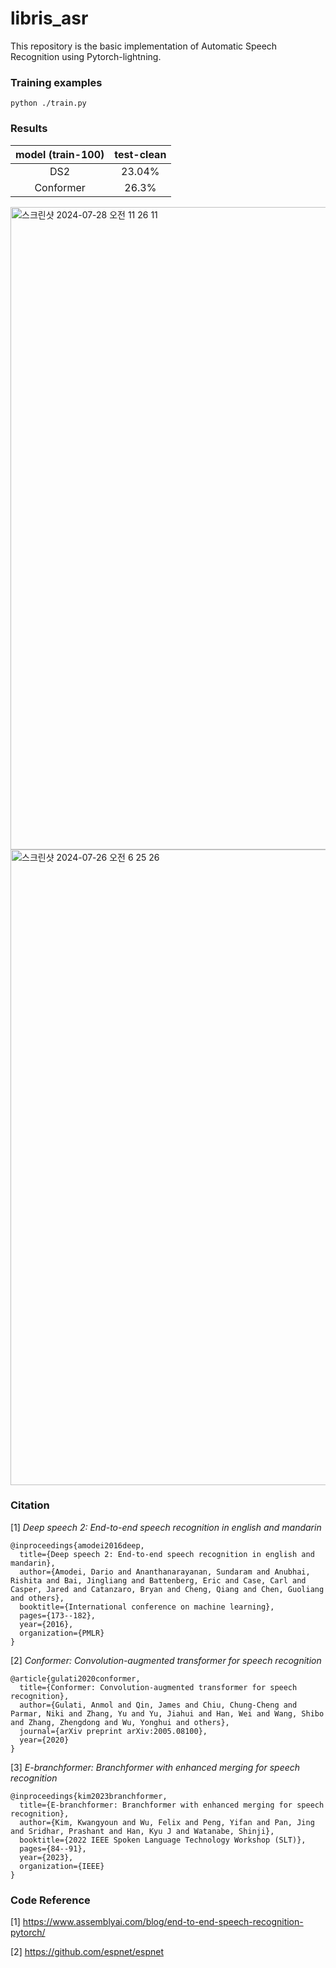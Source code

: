 # libris_asr

This repository is the basic implementation of Automatic Speech Recognition using Pytorch-lightning.

### Training examples

```
python ./train.py
```

### Results
model (train-100)|test-clean
:---:|:---:
DS2|23.04%
Conformer|26.3%

<img width="1028" alt="스크린샷 2024-07-28 오전 11 26 11" src="https://github.com/user-attachments/assets/a5925cef-3d77-4c45-b05b-1fac761517ff">
<img width="1017" alt="스크린샷 2024-07-26 오전 6 25 26" src="https://github.com/user-attachments/assets/8d3364f0-95dd-44d6-8709-9a5e0855c386">


### Citation

[1] _Deep speech 2: End-to-end speech recognition in english and mandarin_
```
@inproceedings{amodei2016deep,
  title={Deep speech 2: End-to-end speech recognition in english and mandarin},
  author={Amodei, Dario and Ananthanarayanan, Sundaram and Anubhai, Rishita and Bai, Jingliang and Battenberg, Eric and Case, Carl and Casper, Jared and Catanzaro, Bryan and Cheng, Qiang and Chen, Guoliang and others},
  booktitle={International conference on machine learning},
  pages={173--182},
  year={2016},
  organization={PMLR}
}
```

[2] _Conformer: Convolution-augmented transformer for speech recognition_
```
@article{gulati2020conformer,
  title={Conformer: Convolution-augmented transformer for speech recognition},
  author={Gulati, Anmol and Qin, James and Chiu, Chung-Cheng and Parmar, Niki and Zhang, Yu and Yu, Jiahui and Han, Wei and Wang, Shibo and Zhang, Zhengdong and Wu, Yonghui and others},
  journal={arXiv preprint arXiv:2005.08100},
  year={2020}
}
```

[3] _E-branchformer: Branchformer with enhanced merging for speech recognition_
```
@inproceedings{kim2023branchformer,
  title={E-branchformer: Branchformer with enhanced merging for speech recognition},
  author={Kim, Kwangyoun and Wu, Felix and Peng, Yifan and Pan, Jing and Sridhar, Prashant and Han, Kyu J and Watanabe, Shinji},
  booktitle={2022 IEEE Spoken Language Technology Workshop (SLT)},
  pages={84--91},
  year={2023},
  organization={IEEE}
}
```
### Code Reference

[1] https://www.assemblyai.com/blog/end-to-end-speech-recognition-pytorch/

[2] https://github.com/espnet/espnet
